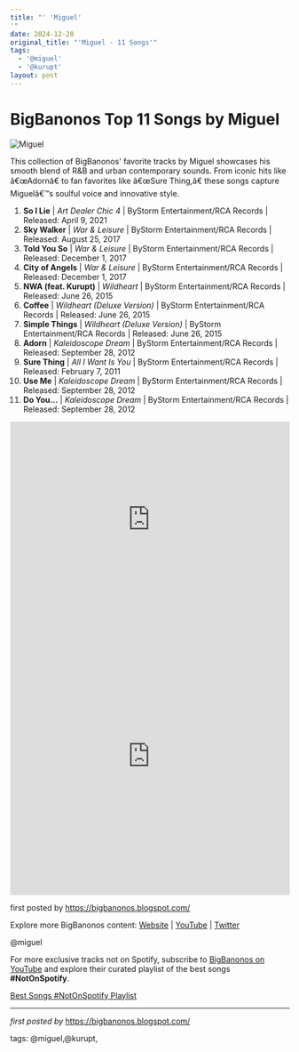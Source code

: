 ```yaml
---
title: "' 'Miguel'
'"
date: 2024-12-20
original_title: "'Miguel - 11 Songs'"
tags:
  - '@miguel'
  - '@kurupt'
layout: post
---
```

<h1>BigBanonos Top 11 Songs by Miguel</h1>
<img src="https://i8.amplience.net/i/naras/MI0004336408-MN0002570457" alt="Miguel"> <p>This collection of BigBanonos' favorite tracks by Miguel showcases his smooth blend of R&B and urban contemporary sounds. From iconic hits like â€œAdornâ€ to fan favorites like â€œSure Thing,â€ these songs capture Miguelâ€™s soulful voice and innovative style.</p> <ol> <li><strong>So I Lie</strong> | <em>Art Dealer Chic 4</em> | ByStorm Entertainment/RCA Records | Released: April 9, 2021</li> <li><strong>Sky Walker</strong> | <em>War & Leisure</em> | ByStorm Entertainment/RCA Records | Released: August 25, 2017</li> <li><strong>Told You So</strong> | <em>War & Leisure</em> | ByStorm Entertainment/RCA Records | Released: December 1, 2017</li> <li><strong>City of Angels</strong> | <em>War & Leisure</em> | ByStorm Entertainment/RCA Records | Released: December 1, 2017</li> <li><strong>NWA (feat. Kurupt)</strong> | <em>Wildheart</em> | ByStorm Entertainment/RCA Records | Released: June 26, 2015</li> <li><strong>Coffee</strong> | <em>Wildheart (Deluxe Version)</em> | ByStorm Entertainment/RCA Records | Released: June 26, 2015</li> <li><strong>Simple Things</strong> | <em>Wildheart (Deluxe Version)</em> | ByStorm Entertainment/RCA Records | Released: June 26, 2015</li> <li><strong>Adorn</strong> | <em>Kaleidoscope Dream</em> | ByStorm Entertainment/RCA Records | Released: September 28, 2012</li> <li><strong>Sure Thing</strong> | <em>All I Want Is You</em> | ByStorm Entertainment/RCA Records | Released: February 7, 2011</li> <li><strong>Use Me</strong> | <em>Kaleidoscope Dream</em> | ByStorm Entertainment/RCA Records | Released: September 28, 2012</li> <li><strong>Do You...</strong> | <em>Kaleidoscope Dream</em> | ByStorm Entertainment/RCA Records | Released: September 28, 2012</li>
</ol> <div> <iframe src="https://open.spotify.com/embed/playlist/3UrUDTf61ydCMnM4Os5I3H?utm_source=generator" width="100%" height="352" frameborder="0" allow="autoplay; clipboard-write; encrypted-media; fullscreen; picture-in-picture" loading="lazy" allowfullscreen></iframe>
</div> <div> <iframe src="https://www.youtube.com/embed/videoseries?list=PLtuNtuTatqI1R0GXIkZQDhmMzMge6ZAb9" width="100%" height="500" frameborder="0" allow="encrypted-media" allowfullscreen></iframe>
</div> <p>first posted by <a href="https://bigbanonos.blogspot.com/">https://bigbanonos.blogspot.com/</a></p> <div> <p>Explore more BigBanonos content: <a href="https://bigbanonos.blogspot.com/">Website</a> | <a href="https://www.youtube.com/@BigBanonos">YouTube</a> | <a href="https://x.com/bigbanonos">Twitter</a></p>
</div> <!-- Tags -->
<p>@miguel</p>


<!--Subscribe and Playlist Links-->
<div>
    <p>For more exclusive tracks not on Spotify, subscribe to <a href="https://www.youtube.com/@BigBanonos" target="_blank">BigBanonos on YouTube</a> and explore their curated playlist of the best songs <strong>#NotOnSpotify</strong>.</p>
    <p><a href="https://www.youtube.com/playlist?list=PLtuNtuTatqI0kFahUCbtbfenC_ET5O_tr" target="_blank">Best Songs #NotOnSpotify Playlist<br /></a></p></div>

<hr />

<p><em>first posted by</em> <a href="https://bigbanonos.blogspot.com/" rel="noopener" target="_new">https://bigbanonos.blogspot.com/</a></p>

<p>tags: @miguel,@kurupt,</p>
